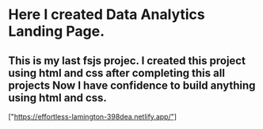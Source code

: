 # Here I created Data Analytics Landing Page.
##  This is my last fsjs projec. I created this project using html and css after completing this all projects Now I have confidence to build anything using html and css.

["https://effortless-lamington-398dea.netlify.app/"]